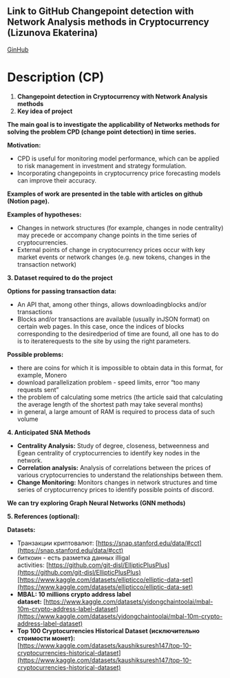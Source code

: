 ## Link to GitHub Changepoint detection with Network Analysis methods in Cryptocurrency (Lizunova Ekaterina)

[GinHub](https://github.com/Katecorn/SNA_CPD_NA_project/tree/main?tab=readme-ov-file)

# Description (CP)

1. **Changepoint detection in Cryptocurrency with Network Analysis methods**
2. **Key idea of project**

**The main goal is to investigate the applicability of Networks methods for solving the problem CPD (change point detection) in time series.**

**Motivation:**

- CPD is useful for monitoring model performance, which can be applied to risk management in investment and strategy formulation.
- Incorporating changepoints in cryptocurrency price forecasting models can improve their accuracy.

**Examples of work are presented in the table with articles on github (Notion page).**

**Examples of hypotheses:**

- Changes in network structures (for example, changes in node centrality) may precede or accompany change points in the time series of cryptocurrencies.
- External points of change in cryptocurrency prices occur with key market events or network changes (e.g. new tokens, changes in the transaction network)

**3. Dataset required to do the project**

**Options for passing transaction data:**

- An API that, among other things, allows downloadingblocks and/or transactions
- Blocks and/or transactions are available (usually inJSON format) on certain web pages. In this case, once the indices of blocks corresponding to the desiredperiod of time are found, all one has to do is to iteraterequests to the site by using the right parameters.

**Possible problems:**

- there are coins for which it is impossible to obtain data in this format, for example, Monero
- download parallelization problem - speed limits, error “too many requests sent”
- the problem of calculating some metrics (the article said that calculating the average length of the shortest path may take several months)
- in general, a large amount of RAM is required to process data of such volume

**4. Anticipated SNA Methods**

- **Centrality Analysis:** Study of degree, closeness, betweenness and Egean centrality of cryptocurrencies to identify key nodes in the network.
- **Correlation analysis:** Analysis of correlations between the prices of various cryptocurrencies to understand the relationships between them.
- **Change Monitoring:** Monitors changes in network structures and time series of cryptocurrency prices to identify possible points of discord.

**We can try exploring Graph Neural Networks (GNN methods)**

**5. References (optional):**

**Datasets:**

- Транзакции криптовалют: [https://snap.stanford.edu/data/#cct](https://snap.stanford.edu/data/#cct)
- биткоин - есть разметка данных illigal activities: [https://github.com/git-disl/EllipticPlusPlus](https://github.com/git-disl/EllipticPlusPlus)[https://www.kaggle.com/datasets/ellipticco/elliptic-data-set](https://www.kaggle.com/datasets/ellipticco/elliptic-data-set)
- **MBAL: 10 millions crypto address label dataset:** [https://www.kaggle.com/datasets/yidongchaintoolai/mbal-10m-crypto-address-label-dataset](https://www.kaggle.com/datasets/yidongchaintoolai/mbal-10m-crypto-address-label-dataset)
- **Top 100 Cryptocurrencies Historical Dataset (исключительно стоимости монет):**[https://www.kaggle.com/datasets/kaushiksuresh147/top-10-cryptocurrencies-historical-dataset](https://www.kaggle.com/datasets/kaushiksuresh147/top-10-cryptocurrencies-historical-dataset)
